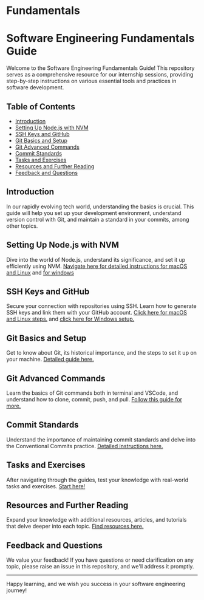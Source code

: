 # Fundamentals
# Software Engineering Fundamentals Guide

Welcome to the Software Engineering Fundamentals Guide! This repository serves as a comprehensive resource for our internship sessions, providing step-by-step instructions on various essential tools and practices in software development.

## Table of Contents
- [Introduction](#introduction)
- [Setting Up Node.js with NVM](#setting-up-nodejs-with-nvm)
- [SSH Keys and GitHub](#ssh-keys-and-github)
- [Git Basics and Setup](#git-basics-and-setup)
- [Git Advanced Commands](#git-advanced-commands)
- [Commit Standards](#commit-standards)
- [Tasks and Exercises](#tasks-and-exercises)
- [Resources and Further Reading](#resources-and-further-reading)
- [Feedback and Questions](#feedback-and-questions)

## Introduction
In our rapidly evolving tech world, understanding the basics is crucial. This guide will help you set up your development environment, understand version control with Git, and maintain a standard in your commits, among other topics.

## Setting Up Node.js with NVM
Dive into the world of Node.js, understand its significance, and set it up efficiently using NVM. [Navigate here for detailed instructions for macOS and Linux](./setting-node-with-nvm/macOS-and-Linux.md) and [for windows](./setting-node-with-nvm/windows.md)

## SSH Keys and GitHub
Secure your connection with repositories using SSH. Learn how to generate SSH keys and link them with your GitHub account. [Click here for macOS and Linux steps.](ssh-setup/ssh-setup-macOS-Linux.md) and [click here for Windows setup.](ssh-setup/ssh-setup-windows.md)

## Git Basics and Setup
Get to know about Git, its historical importance, and the steps to set it up on your machine. [Detailed guide here.](./git-basics/git-basics.md)

## Git Advanced Commands
Learn the basics of Git commands both in terminal and VSCode, and understand how to clone, commit, push, and pull. [Follow this guide for more.](git-advanced-commands/git-advanced-commands.md)

## Commit Standards
Understand the importance of maintaining commit standards and delve into the Conventional Commits practice. [Detailed instructions here.](./commit-standards/commit-standards.md)

## Tasks and Exercises
After navigating through the guides, test your knowledge with real-world tasks and exercises. [Start here!](./exercise/exercise.md)

## Resources and Further Reading
Expand your knowledge with additional resources, articles, and tutorials that delve deeper into each topic. [Find resources here.](./helpful-resources-plugins/resources.md)

## Feedback and Questions
We value your feedback! If you have questions or need clarification on any topic, please raise an issue in this repository, and we'll address it promptly.

---

Happy learning, and we wish you success in your software engineering journey!
